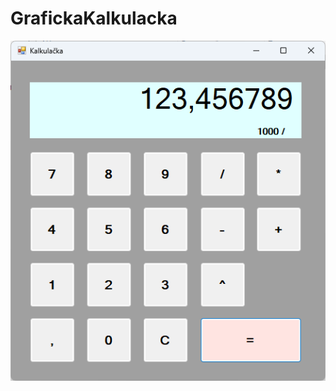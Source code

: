 # GrafickaKalkulacka

![Screenshot](https://github.com/JanaStraznovska/GrafickaKalkulacka/blob/main/doc/screenshot.png?raw=true)
